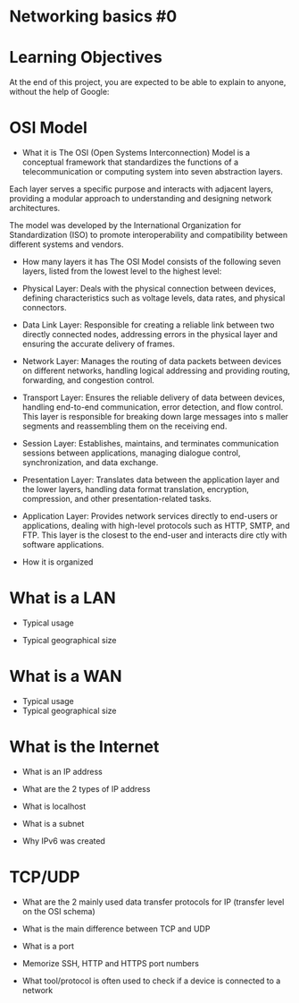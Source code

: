 # Networking basics #0

# Learning Objectives
At the end of this project, you are expected to be able to explain to anyone, without the help of Google:

# OSI Model

* What it is
The OSI (Open Systems Interconnection) Model is a conceptual framework that standardizes the functions of a telecommunication or computing system into seven abstraction layers. 

Each layer serves a specific purpose and interacts with adjacent layers, providing a modular approach to understanding and designing network architectures. 

The model was developed by the International Organization for Standardization (ISO) to promote interoperability and compatibility between different systems and vendors.

* How many layers it has
The OSI Model consists of the following seven layers, listed from the lowest level to the highest level:

* Physical Layer: Deals with the physical connection between devices, defining characteristics such as voltage levels, data rates, and physical connectors.

* Data Link Layer: Responsible for creating a reliable link between two directly connected nodes, addressing errors in the physical layer and ensuring the accurate delivery of frames.

* Network Layer: Manages the routing of data packets between devices on different networks, handling logical addressing and providing routing, forwarding, and congestion control.

* Transport Layer: Ensures the reliable delivery of data between devices, handling end-to-end communication, error detection, and flow control. This layer is responsible for breaking down large messages into s  maller segments and reassembling them on the receiving end.

* Session Layer: Establishes, maintains, and terminates communication sessions between applications, managing dialogue control, synchronization, and data exchange.

* Presentation Layer: Translates data between the application layer and the lower layers, handling data format translation, encryption, compression, and other presentation-related tasks.

* Application Layer: Provides network services directly to end-users or applications, dealing with high-level protocols such as HTTP, SMTP, and FTP. This layer is the closest to the end-user and interacts dire  ctly with software applications.

* How it is organized

# What is a LAN

* Typical usage

* Typical geographical size

# What is a WAN
* Typical usage
* Typical geographical size

# What is the Internet

* What is an IP address

* What are the 2 types of IP address

* What is localhost

* What is a subnet

* Why IPv6 was created

# TCP/UDP

* What are the 2 mainly used data transfer protocols for IP (transfer level on the OSI schema)

* What is the main difference between TCP and UDP

* What is a port

* Memorize SSH, HTTP and HTTPS port numbers

* What tool/protocol is often used to check if a device is connected to a network
